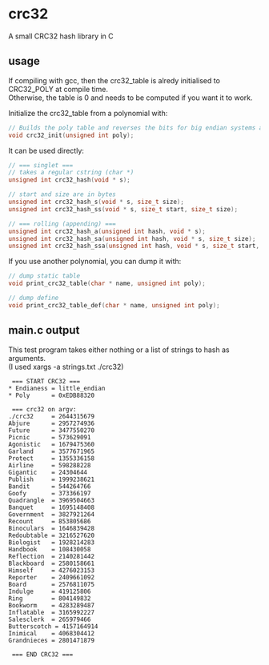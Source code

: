 # crc32
A small CRC32 hash library in C

## usage
If compiling with gcc, then the crc32_table is alredy initialised to CRC32_POLY at compile time.  
Otherwise, the table is 0 and needs to be computed if you want it to work.  

Initialize the crc32_table from a polynomial with:  
```c
// Builds the poly table and reverses the bits for big endian systems at runtime
void crc32_init(unsigned int poly);
```  

It can be used directly:  
```c
// === singlet ===
// takes a regular cstring (char *)
unsigned int crc32_hash(void * s);

// start and size are in bytes
unsigned int crc32_hash_s(void * s, size_t size);
unsigned int crc32_hash_ss(void * s, size_t start, size_t size);

// === rolling (appending) ===
unsigned int crc32_hash_a(unsigned int hash, void * s);
unsigned int crc32_hash_sa(unsigned int hash, void * s, size_t size);
unsigned int crc32_hash_ssa(unsigned int hash, void * s, size_t start, size_t size);
```


If you use another polynomial, you can dump it with:
```c
// dump static table
void print_crc32_table(char * name, unsigned int poly);

// dump define
void print_crc32_table_def(char * name, unsigned int poly);
```  


## main.c output
This test program takes either nothing or a list of strings to hash as arguments.  
(I used xargs -a strings.txt ./crc32)  

```
 === START CRC32 ===
* Endianess = little_endian
* Poly      = 0xEDB88320

 === crc32 on argv:
./crc32     = 2644315679
Abjure      = 2957274936
Future      = 3477550270
Picnic      = 573629091
Agonistic   = 1679475360
Garland     = 3577671965
Protect     = 1355336158
Airline     = 598288228
Gigantic    = 24304644
Publish     = 1999238621
Bandit      = 544264766
Goofy       = 373366197
Quadrangle  = 3969504663
Banquet     = 1695148408
Government  = 3827921264
Recount     = 853805686
Binoculars  = 1646839428
Redoubtable = 3216527620
Biologist   = 1928214283
Handbook    = 108430058
Reflection  = 2140281442
Blackboard  = 2580158661
Himself     = 4276023153
Reporter    = 2409661092
Board       = 2576811075
Indulge     = 419125806
Ring        = 804149832
Bookworm    = 4283289487
Inflatable  = 3165992227
Salesclerk  = 265979466
Butterscotch = 4157164914
Inimical    = 4068304412
Grandnieces = 2801471879

 === END CRC32 ===
 ```
